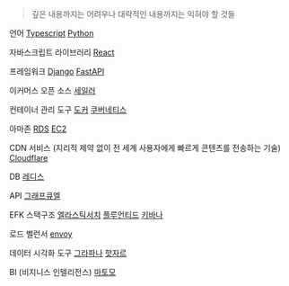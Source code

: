 > 깊은 내용까지는 어려우나
> 대략적인 내용까지는 익혀야 할 것들

언어
[Typescript](https://www.typescriptlang.org/)
[Python](https://www.python.org/)

자바스크립트 라이브러리
[React](https://ko.reactjs.org/)

프레임워크
[Django](https://docs.djangoproject.com/ko/4.0/intro/)
[FastAPI](https://fastapi.tiangolo.com/ko/)

이커머스 오픈 소스
[세일러](https://saleor.io/)

컨테이너 관리 도구
[도커](https://www.docker.com/)
[쿠버네티스](https://kubernetes.io/ko/)

아마존
[RDS](https://aws.amazon.com/ko/rds/)
[EC2](https://aws.amazon.com/ko/ec2/)

CDN 서비스 (지리적 제약 없이 전 세계 사용자에게 빠르게 콘텐츠를 전송하는 기술)
[Cloudflare](https://www.cloudflare.com/ko-kr/)

DB
[레디스](https://redis.io/)

API
[그래프큐엘](https://graphql.org/)

EFK 스택구조
[엘라스틱서치](https://www.elastic.co/kr/elasticsearch/)
[플루언티드](https://www.fluentd.org/)
[키바나](https://www.elastic.co/kr/kibana/)

로드 벨런서
[envoy](https://www.envoyproxy.io/)

데이터 시각화 도구
[그라파나](https://grafana.com/)
[핫자르](https://www.hotjar.com/)

BI (비지니스 인텔리전스)
[마토모](https://matomo.org/)
